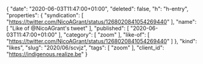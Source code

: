 {
  "date": "2020-06-03T11:47:00+01:00",
  "deleted": false,
  "h": "h-entry",
  "properties": {
    "syndication": [
      "https://twitter.com/NicoAGrant/status/1268020841054269440"
    ],
    "name": [
      "Like of @NicoAGrant's tweet"
    ],
    "published": [
      "2020-06-03T11:47:00+01:00"
    ],
    "category": [
      "zoom"
    ],
    "like-of": [
      "https://twitter.com/NicoAGrant/status/1268020841054269440"
    ]
  },
  "kind": "likes",
  "slug": "2020/06/scvjz",
  "tags": [
    "zoom"
  ],
  "client_id": "https://indigenous.realize.be"
}

